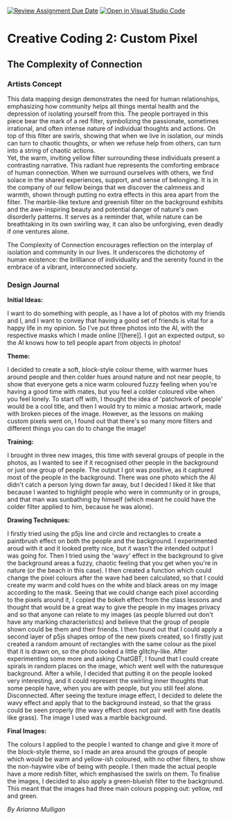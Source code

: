 [![Review Assignment Due Date](https://classroom.github.com/assets/deadline-readme-button-24ddc0f5d75046c5622901739e7c5dd533143b0c8e959d652212380cedb1ea36.svg)](https://classroom.github.com/a/fhdOjw6q)
[![Open in Visual Studio Code](https://classroom.github.com/assets/open-in-vscode-718a45dd9cf7e7f842a935f5ebbe5719a5e09af4491e668f4dbf3b35d5cca122.svg)](https://classroom.github.com/online_ide?assignment_repo_id=11929930&assignment_repo_type=AssignmentRepo)
# Creative Coding 2: Custom Pixel

## The Complexity of Connection

### Artists Concept

This data mapping design demonstrates the need for human relationships, emphasizing how community helps all things mental health and the depression of isolating yourself from this. The people portrayed in this piece bear the mark of a red filter, symbolizing the passionate, sometimes irrational, and often intense nature of individual thoughts and actions. On top of this filter are swirls, showing that when we live in isolation, our minds can turn to chaotic thoughts, or when we refuse help from others, can turn into a string of chaotic actions.  
Yet, the warm, inviting yellow filter surrounding these individuals present a contrasting narrative. This radiant hue represents the comforting embrace of human connection. When we surround ourselves with others, we find solace in the shared experiences, support, and sense of belonging. It is in the company of our fellow beings that we discover the calmness and warmth, shown through putting no extra effects in this area apart from the filter. The marble-like texture and greenish filter on the background exhibits and the awe-inspiring beauty and potential danger of nature's own disorderly patterns. It serves as a reminder that, while nature can be breathtaking in its own swirling way, it can also be unforgiving, even deadly if one ventures alone.

The Complexity of Connection encourages reflection on the interplay of isolation and community in our lives. It underscores the dichotomy of human existence: the brilliance of individuality and the serenity found in the embrace of a vibrant, interconnected society.

### Design Journal 
**Initial Ideas:**

I want to do something with people, as I have a lot of photos with my friends and I, and I want to convey that having a good set of friends is vital for a happy life in my opinion. So I've put three photos into the AI, with the respective masks which I made online [![here]]. I got an expected output, so the AI knows how to tell people apart from objects in photos!

**Theme:**

I decided to create a soft, block-style colour theme, with warmer hues around people and then colder hues around nature and not near people, to show that everyone gets a nice warm coloured fuzzy feeling when you're having a good time with mates, but you feel a colder coloured vibe when you feel lonely.
To start off with, I thought the idea of 'patchwork of people' would be a cool title, and then I would try to mimic a mosiac artwork, made with broken pieces of the image. However, as the lessons on making custom pixels went on, I found out that there's so many more filters and different things you can do to change the image!

**Training:**

I brought in three new images, this time with several groups of people in the photos, as I wanted to see if it recognised other people in the background or just one group of people. The output I got was positive, as it captured most of the people in the background. There was one photo which the AI didn't catch a person lying down far away, but I decided I liked it like that because I wanted to highlight people who were in community or in groups, and that man was sunbathing by himself (which meant he could have the colder filter applied to him, because he was alone).

**Drawing Techniques:**

I firstly tried using the p5js line and circle and rectangles to create a paintbrush effect on both the people and the background. I experimented aroud with it and it looked pretty nice, but it wasn't the intended output I was going for. Then I tried using the 'wavy' effect in the background to give the background areas a fuzzy, chaotic feeling that you get when you're in nature (or the beach in this case). I then created a function which could change the pixel colours after the wave had been calculated, so that I could create my warm and cold hues on the white and black areas on my image according to the mask. 
Seeing that we could change each pixel according to the pixels around it, I copied the bokeh effect from the class lessons and thought that would be a great way to give the people in my images privacy and so that anyone can relate to my images (as people blurred out don't have any marking characteristics) and believe that the group of people shown could be them and their friends. 
I then found out that I could apply a second layer of p5js shapes ontop of the new pixels created, so I firstly just created a random amount of rectangles with the same colour as the pixel that it is drawn on, so the photo looked a little glitchy-like.
After experimenting some more and asking ChatGBT, I found that I could create spirals in random places on the image, which went well with the naturesque background. After a while, I decided that putting it on the people looked very interesting, and it could represent the swirling inner thoughts that some people have, when you are with people, but you still feel alone. Disconnected.
After seeing the texture image effect, I decided to delete the wavy effect and apply that to the background instead, so that the grass could be seen properly (the wavy effect does not pair well with fine deatils like grass). The image I used was a marble background. 

**Final Images:**

The colours I applied to the people I wanted to change and give it more of the block-style theme, so I made an area around the groups of people which would be warm and yellow-ish coloured, with no other filters, to show the non-haywire vibe of being with people. I then made the actual people have a more redish filter, which emphasised the swirls on them. To finalise the images, I decided to also apply a green-blueish filter to the background. This meant that the images had three main colours popping out: yellow, red and green. 


*By Arianna Mulligan*

